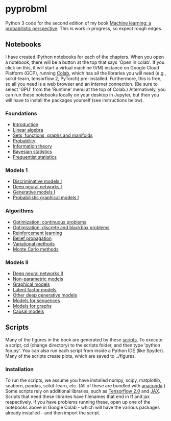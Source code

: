 # pyprobml
Python 3 code for the second edition of my book [Machine learning: a probabilistic perspective](http://people.cs.ubc.ca/~murphyk/MLbook/). This is work in progress, so expect rough edges.

## Notebooks

I have created IPython notebooks for each of the chapters. When you open a notebook, there will be a button at the top that says 'Open in colab'. If you click on this, it will start a virtual machine (VM) instance on Google Cloud Platform (GCP), running [Colab](https://colab.sandbox.google.com/notebooks/welcome.ipynb),  which has all the libraries you will need (e.g., scikit-learn, tensorflow 2, PyTorch) pre-installed. Furthermore, this is free, so all you need is a web browser and an internet connection. (Be sure to select 'GPU' from the 'Runtime' menu at the top of Colab.) Alternatively, you can run these notebooks locally on your desktop in Jupyter, but then you will have to install the packages yourself (see instructions below).

<!--
* [Introduction](https://nbviewer.jupyter.org/github/probml/pyprobml/blob/master/notebooks/intro/intro.ipynb?flush_cache=true)
-->

### Foundations
* [Introduction](https://nbviewer.jupyter.org/github/probml/pyprobml/blob/master/notebooks/intro/intro.ipynb?flush_cache=true)
* [Linear algebra](https://nbviewer.jupyter.org/github/probml/pyprobml/blob/master/notebooks/linalg/linalg.ipynb?flush_cache=true)
* [Sets, functions, graphs and manifolds](https://nbviewer.jupyter.org/github/probml/pyprobml/blob/master/notebooks/calc/calc.ipynb?flush_cache=true)
* [Probability](https://nbviewer.jupyter.org/github/probml/pyprobml/blob/master/notebooks/prob/prob.ipynb?flush_cache=true)
* [Information theory](https://nbviewer.jupyter.org/github/probml/pyprobml/blob/master/notebooks/info/info.ipynb?flush_cache=true)
* [Bayesian statistics](https://nbviewer.jupyter.org/github/probml/pyprobml/blob/master/notebooks/bayes/bayes.ipynb?flush_cache=true)
* [Frequentist statistics](https://nbviewer.jupyter.org/github/probml/pyprobml/blob/master/notebooks/freq/freq.ipynb?flush_cache=true)


### Models 1
* [Discriminative models I](https://nbviewer.jupyter.org/github/probml/pyprobml/blob/master/notebooks/statmod-discrim/statmod-discrim.ipynb?flush_cache=true)
* [Deep neural networks I](github/probml/pyprobml/blob/master/notebooks/dnn/dnn.ipynb)
* [Generative models I](https://nbviewer.jupyter.org/github/probml/pyprobml/blob/master/notebooks/statmod-gen/statmod-gen.ipynb?flush_cache=true)
* [Probabilistic graphical models I](https://nbviewer.jupyter.org/github/probml/pyprobml/blob/master/notebooks/statmod-struct/statmod-struct.ipynb?flush_cache=true)

### Algorithms
* [Optimization: continuous problems](https://nbviewer.jupyter.org/github/probml/pyprobml/blob/master/notebooks/opt-cts/opt-cts.ipynb?flush_cache=true)
* [Optimization: discrete and blackbox problems](https://nbviewer.jupyter.org/github/probml/pyprobml/blob/master/notebooks/opt-discrete/opt-discrete.ipynb?flush_cache=true)
* [Reinforcement learning](https://nbviewer.jupyter.org/github/probml/pyprobml/blob/master/notebooks/rl/rl.ipynb?flush_cache=true)
* [Belief propagation](https://nbviewer.jupyter.org/github/probml/pyprobml/blob/master/notebooks/bp/bp.ipynb?flush_cache=true)
* [Variational methods](https://nbviewer.jupyter.org/github/probml/pyprobml/blob/master/notebooks/vi/vi.ipynb?flush_cache=true)   
* [Monte Carlo methods](https://nbviewer.jupyter.org/github/probml/pyprobml/blob/master/notebooks/mc/mc.ipynb?flush_cache=true)

### Models II
* [Deep neural networks II](https://nbviewer.jupyter.org/github/probml/pyprobml/blob/master/notebooks/dnn2/dnn2.ipynb?flush_cache=true)
* [Non-parametric models](https://nbviewer.jupyter.org/github/probml/pyprobml/blob/master/notebooks/gp/gp.ipynb?flush_cache=true)
* [Graphical models](https://nbviewer.jupyter.org/github/probml/pyprobml/blob/master/notebooks/pgm/pgm.ipynb?flush_cache=true)
* [Latent factor models](https://nbviewer.jupyter.org/github/probml/pyprobml/blob/master/notebooks/lfm/lfm.ipynb?flush_cache=true)
* [Other deep generative models](https://nbviewer.jupyter.org/github/probml/pyprobml/blob/master/notebooks/genmo/genmo.ipynb?flush_cache=true)
* [Models for sequences](https://nbviewer.jupyter.org/github/probml/pyprobml/blob/master/notebooks/seq/seq.ipynb?flush_cache=true)
* [Models for graphs](https://nbviewer.jupyter.org/github/probml/pyprobml/blob/master/notebooks/graphs/graphs.ipynb?flush_cache=true)
* [Causal models](https://nbviewer.jupyter.org/github/probml/pyprobml/blob/master/notebooks/causal/causal.ipynb?flush_cache=true)

## Scripts

Many of the figures in the book are generated by these  [scripts](scripts). To execute a script, cd (change directory) to the scripts folder, and then type 'python foo.py'. You can also run each script from inside a Python IDE (like Spyder).
Many of the scripts create plots, which are saved to ../figures.


### Installation

To run the scripts, we assume you have installed numpy, scipy, matplotlib, seaborn, pandas, scikit-learn, etc.
(All of these are bundled with [anaconda](https://www.anaconda.com/distribution/).)
Some scripts rely on additional libraries, such as [Tensorflow 2.0](https://www.tensorflow.org/) and [JAX](https://github.com/google/jax). Scripts that need these libraries have filenames that end in tf and jax respectively.
If you have problems running these, open up one of the notebooks above in Google Colab - which will have the various packages already installed - and then import the script.

